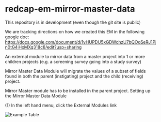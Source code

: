 # redcap-em-mirror-master-data
This repository is in development (even though the git site is public)

We are tracking directions on how we created this EM in the following google doc:
https://docs.google.com/document/d/1vHUPDU5xGDWchzU7bQOoSeRJ1Pjn0tG4iHxMXq318c8/edit?usp=sharing

An external module to mirror data from a master project into 1 or more children projects (e.g. a screening survey going into a study survey)

Mirror Master Data Module will migrate the values of a subset of fields found in both the parent (instigating) project and the child (receiving) project.

Mirror Master module has to be installed in the parent project.
Setting up the Mirror Master Data Module

(1) In the left hand menu, click the External Modules link

![Example Table](assets/example_table.png)